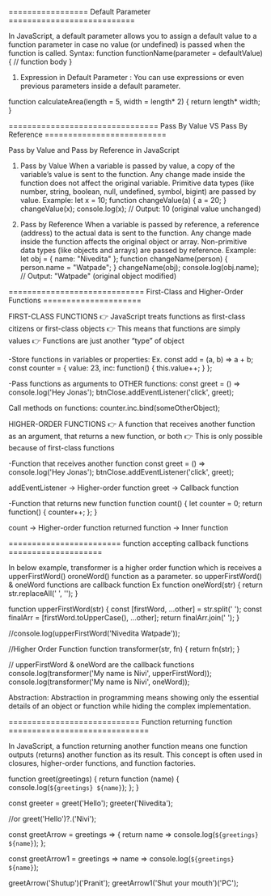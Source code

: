 ================= Default Parameter ===========================

In JavaScript, a default parameter allows you to assign a default value to a function parameter in case no value (or undefined) is passed when the function is called.
Syntax:
function functionName(parameter = defaultValue) {
// function body
}

1. Expression in Default Parameter : You can use expressions or even previous parameters inside a default parameter.

function calculateArea(length = 5, width = length\* 2) {
return length\* width;
}

================================ Pass By Value VS Pass By Reference ==========================

Pass by Value and Pass by Reference in JavaScript

1. Pass by Value
   When a variable is passed by value, a copy of the variable’s value is sent to the function.
   Any change made inside the function does not affect the original variable.
   Primitive data types (like number, string, boolean, null, undefined, symbol, bigint) are passed by value.
   Example:
   let x = 10;
   function changeValue(a) {
   a = 20;
   }
   changeValue(x);
   console.log(x); // Output: 10 (original value unchanged)

2. Pass by Reference
   When a variable is passed by reference, a reference (address) to the actual data is sent to the function.
   Any change made inside the function affects the original object or array.
   Non-primitive data types (like objects and arrays) are passed by reference.
   Example:
   let obj = { name: "Nivedita" };
   function changeName(person) {
   person.name = "Watpade";
   }
   changeName(obj);
   console.log(obj.name); // Output: "Watpade" (original object modified)

============================= First-Class and Higher-Order Functions =====================

FIRST-CLASS FUNCTIONS
👉 JavaScript treats functions as first-class citizens or first-class objects
👉 This means that functions are simply values
👉 Functions are just another “type” of object

-Store functions in variables or properties:
Ex. const add = (a, b) => a + b;
const counter = {
value: 23,
inc: function() { this.value++; }
};

-Pass functions as arguments to OTHER functions:
const greet = () => console.log('Hey Jonas');
btnClose.addEventListener('click', greet);

Call methods on functions:
counter.inc.bind(someOtherObject);

HIGHER-ORDER FUNCTIONS
👉 A function that receives another function as an argument, that returns a new function, or both
👉 This is only possible because of first-class functions

-Function that receives another function
const greet = () => console.log('Hey Jonas');
btnClose.addEventListener('click', greet);

addEventListener → Higher-order function
greet → Callback function

-Function that returns new function
function count() {
let counter = 0;
return function() {
counter++;
};
}

count → Higher-order function
returned function → Inner function

======================== function accepting callback functions ====================

In below example, transformer is a higher order function which is receives a upperFirstWord() oroneWord() function as a parameter. so upperFirstWord() & oneWord functions are callback function
Ex
function oneWord(str) {
return str.replaceAll(' ', '');
}

function upperFirstWord(str) {
const [firstWord, ...other] = str.split(' ');
const finalArr = [firstWord.toUpperCase(), ...other];
return finalArr.join(' ');
}

//console.log(upperFirstWord('Nivedita Watpade'));

//Higher Order Function
function transformer(str, fn) {
return fn(str);
}

// upperFirstWord & oneWord are the callback functions
console.log(transformer('My name is Nivi', upperFirstWord));
console.log(transformer('My name is Nivi', oneWord));

Abstraction:
Abstraction in programming means showing only the essential details of an object or function while hiding the complex implementation.

============================ Function returning function ==============================

In JavaScript, a function returning another function means one function outputs (returns) another function as its result.
This concept is often used in closures, higher-order functions, and function factories.

function greet(greetings) {
return function (name) {
console.log(`${greetings} ${name}`);
};
}

const greeter = greet('Hello');
greeter('Nivedita');

//or
greet('Hello')?.('Nivi');

const greetArrow = greetings => {
return name => console.log(`${greetings} ${name}`);
};

const greetArrow1 = greetings => name => console.log(`${greetings} ${name}`);

greetArrow('Shutup')('Pranit');
greetArrow1('Shut your mouth')('PC');
